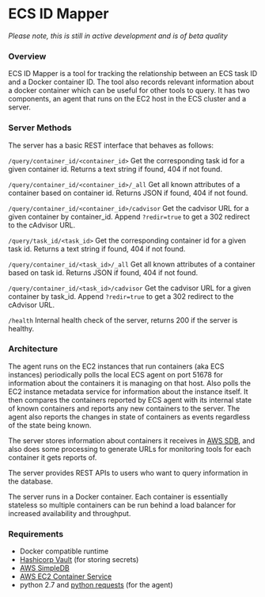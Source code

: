 # ECS ID Mapper

*Please note, this is still in active development and is of beta quality*

### Overview

ECS ID Mapper is a tool for tracking the relationship between an ECS task ID and a Docker container ID. The tool
also records relevant information about a docker container which can be useful for other tools to query. It has two  
components, an agent that runs on the EC2 host in the ECS cluster and a server.


### Server Methods
The server has a basic REST interface that behaves as follows:


`/query/container_id/<container_id>`
Get the corresponding task id for a given container id. Returns a text string if found, 404 if not found.

`/query/container_id/<container_id>/_all`
Get all known attributes of a container based on container id. Returns JSON if found, 404 if not found.

`/query/container_id/<container_id>/cadvisor`
Get the cadvisor URL for a given container by container_id. Append `?redir=true` to get a 302 redirect to the cAdvisor URL. 

`/query/task_id/<task_id>`
Get the corresponding container id for a given task id. Returns a text string if found, 404 if not found.

`/query/container_id/<task_id>/_all`
Get all known attributes of a container based on task id. Returns JSON if found, 404 if not found.

`/query/container_id/<task_id>/cadvisor`
Get the cadvisor URL for a given container by task_id. Append `?redir=true` to get a 302 redirect to the cAdvisor URL. 

`/health`
Internal health check of the server, returns 200 if the server is healthy. 


### Architecture 
The agent runs on the EC2 instances that run containers (aka ECS instances) periodically polls the local ECS agent
on port 51678 for information about the containers it is managing on that host. Also polls the EC2 instance metadata
service for information about the instance itself. It then compares the containers reported by ECS agent with its internal 
state of known containers and reports any new containers to the server. The agent also reports the changes in state of 
containers as events regardless of the state being known. 

The server stores information about containers it receives in [AWS SDB](https://aws.amazon.com/simpledb/), and also does 
some processing to generate URLs for monitoring tools for each container it gets reports of.

The server provides REST APIs to users who want to query information in the database.
 
The server runs in a Docker container. Each container is essentially stateless so multiple
containers can be run behind a load balancer for increased availability and throughput.

### Requirements 
* Docker compatible runtime
* [Hashicorp Vault](https://www.vaultproject.io) (for storing secrets)
* [AWS SimpleDB](https://aws.amazon.com/simpledb/)
* [AWS EC2 Container Service](https://aws.amazon.com/ecs/)
* python 2.7 and [python requests](http://docs.python-requests.org/en/master/) (for the agent)

